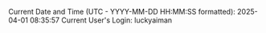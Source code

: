 Current Date and Time (UTC - YYYY-MM-DD HH:MM:SS formatted): 2025-04-01 08:35:57
Current User's Login: luckyaiman
